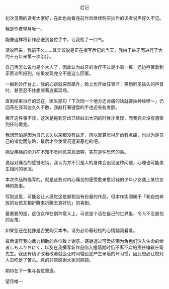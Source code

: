<p align="center">后记</p>

初次见面的读者大家好，在此也向看完前作后继续购买拙作的读者说声好久不见。

我是作者望月唯一。

能像这样将新作品送到各位手中，让我松了一口气。

话说回来，我前不久……其实该说是正在撰写后记的当天，我由于蛀牙而进行了大约十五年来第一次治疗。

自己再怎么说也是个大人了，因此认为蛀牙的治疗不过是小事一桩，还边哼著歌到牙医诊所报到，结果发现完全不是这么回事。

一躺到诊疗台上，我的心跳就突然飙升，脸上也开始狂冒汗；等到听见钻头的声音时，甚至忍不住想哭著逃离现场。

直到结束治疗的现在，医生那句「下次同一个地方还会痛的话就要抽神经啰～」仍回荡在我耳边久久不散，我敲打著键盘的手也还有些发颤。

撇开这件事不谈，这次是拖到牙齿已经蛀出大洞的时候才发现，而我完全没有感受到任何徵兆。

我想恐怕是因为自己长久以来都没有蛀牙，所以就算觉得牙齿有点痛，也以为是自己的错觉而忽略，最后才会使情况逐渐恶化的吧。

感受疼痛的能力在不知不觉间愈来愈迟钝，实在是件恐怖的事。

说起对痛苦的感觉迟钝，我认为并不只是人的身体会出现这种问题，心理也可能发生相同的状况。

本次作品所描写的，就是这些对内心痛苦的感受愈来愈迟钝的少年少女遇上某位女神的故事。

写到这里，可能会让人感觉这是部相当有份量的作品，但本作实则属于「和自由奔放的女孩互相折腾来折腾去真好玩」的喜剧。

最重要的是，这位女神在别种意义上，可说是个活在自己的世界里、令人不忍直视的女孩。

如果您还在犹豫是否要购买本书，请务必带著轻松的心情翻阅看看。

最后请容我向鼎力相助的各位致上谢意。感谢透过可爱插画为角色们注入生命的绘者しもふりおにく，以及在我撰写新作品陷入撞墙期时仍不离不弃的责任编辑庄司先生。我还有稿子改著改著就会让时间轴设定产生矛盾的坏习惯，因此想必让校对人员吃足了苦头。真的非常感谢大家的照顾。

期待在下一集与各位重逢。

望月唯一

